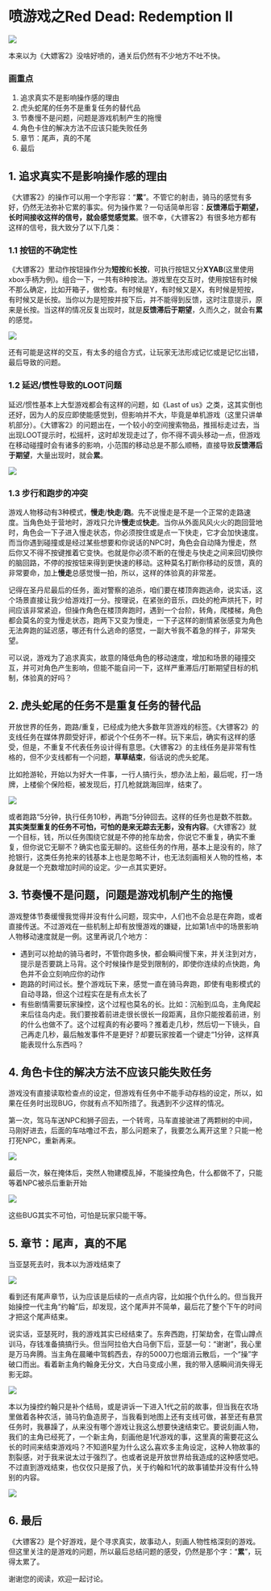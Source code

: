 # 喷游戏之Red Dead: Redemption II

![](https://www.colorgamer.com/usr/uploads/2018/12/2189513649.jpg)

本来以为《大嫖客2》没啥好喷的，通关后仍然有不少地方不吐不快。

### 画重点

1. 追求真实不是影响操作感的理由
2. 虎头蛇尾的任务不是重复任务的替代品
3. 节奏慢不是问题，问题是游戏机制产生的拖慢
4. 角色卡住的解决方法不应该只能失败任务
5. 章节：尾声，真的不尾
6. 最后



## 1. 追求真实不是影响操作感的理由

《大镖客2》的操作可以用一个字形容：“**累**”。不管它的射击，骑马的感觉有多好，仍然无法弥补它累的事实。何为操作累？一句话简单形容：**反馈滞后于期望，长时间接收这样的信号，就会感觉感觉累**。很不幸，《大镖客2》有很多地方都有这样的信号，我大致分了以下几类：

### 1.1 按钮的不确定性

《大镖客2》里动作按钮操作分为**短按**和**长按**，可执行按钮又分**XYAB**(这里使用xbox手柄为例)。组合一下，一共有8种按法。游戏里在交互时，使用按钮有时候不那么确定，比如开箱子，做检查。有时候是Y，有时候又是X，有时候是短按，有时候又是长按。当你以为是短按并按下后，并不能得到反馈，这时注意提示，原来是长按。当这样的情况反复出现时，就是**反馈滞后于期望**，久而久之，就会有**累**的感觉。

![](https://www.colorgamer.com/usr/uploads/2018/12/2156143732.jpg)

还有可能是这样的交互，有太多的组合方式，让玩家无法形成记忆或是记忆出错，最后导致的问题。

### 1.2 延迟/惯性导致的LOOT问题

延迟/惯性基本上大型游戏都会有这样的问题，如《Last of us》之类，这其实倒也还好，因为人的反应即使能感觉到，但影响并不大，毕竟是单机游戏（这里只讲单机部分）。《大镖客2》的问题出在，一个较小的空间搜索物品，推摇标走过去，当出现LOOT提示时，松摇杆，这时却发现走过了，你不得不调头移动一点，但游戏在移动碰撞时会有诸多的影响，小范围的移动总是不那么顺畅，直接导致**反馈滞后于期望**，大量出现时，就会**累**。

![](https://www.colorgamer.com/usr/uploads/2018/12/1373647804.jpg)

### 1.3 步行和跑步的冲突

游戏人物移动有3种模式，**慢走**/**快走**/**跑**。先不说慢走是不是一个正常的走路速度。当角色处于营地时，游戏只允许**慢走**或**快走**。当你从外面风风火火的跑回营地时，角色会一下子进入慢走状态，你必须按住或是点一下快走，它才会加快速度。而当你遇到碰撞或是经过某些想要和你说话的NPC时，角色会自动降为慢走，然后你又不得不按键推着它变快。也就是你必须不断的在慢走与快走之间来回切换你的脑回路，不停的按按钮来得到更快速的移动。这种莫名打断你移动的反馈，真的非常要命，加上**慢走**总感觉慢一拍，所以，这样的体验真的非常差。

记得在圣丹尼最后的任务，面对警察的追杀，咱们要在楼顶奔跑逃命，说实话，这个场景直接让我少给游戏打一分。按理说，在紧张的音乐，四处的枪声烘托下，时间应该非常紧迫，但操作角色在楼顶奔跑时，遇到一个台阶，转角，爬楼梯，角色都会莫名的变为慢走状态，跑两下又变为慢走，一下子这样的剧情紧张感变为角色无法奔跑的延迟感，哪还有什么逃命的感觉，一副大爷我不着急的样子，非常失望。

可以说，游戏为了追求真实，故意的降低角色的移动速度，增加和场景的碰撞交互，并可对角色产生影响，但能不能自问一下，这样严重滞后/打断期望目标的机制，体验真的好吗？

## 2. 虎头蛇尾的任务不是重复任务的替代品

开放世界的任务，跑路/重复，已经成为绝大多数年货游戏的标签。《大镖客2》的支线任务在媒体界颇受好评，都说个个任务不一样。玩下来后，确实有这样的感受，但是，不重复不代表任务设计得有意思。《大镖客2》的主线任务是非常有性格的，但不少支线都有一个问题，**草草结束**，俗话说的虎头蛇尾。

比如抢游轮，开始以为好大一件事，一行人搞行头，想办法上船，最后呢，打一场牌，上楼偷个保险柜，被发现后，打几枪就跳海回岸，结束了。

![](https://www.colorgamer.com/usr/uploads/2018/12/1261581230.png)

或者跑路“5分钟，执行任务10秒，再跑“5分钟回去。这样的任务也是数不胜数。**其实类型重复的任务不可怕，可怕的是来无踪去无影，没有内容**。《大镖客2》就一个目标，钱，所以任务围绕它就是不停的抢车劫舍，你说它不重复，确实不重复，但你说它无聊不？确实也蛮无聊的。这些任务的作用，基本上是没有的，除了抢银行，这类任务抢来的钱基本上也是忽略不计，也无法刻画相关人物的性格，本身就是一个充数增加时间的设定。少一点其实更好。

## 3. 节奏慢不是问题，问题是游戏机制产生的拖慢

游戏整体节奏缓慢我觉得并没有什么问题，现实中，人们也不会总是在奔跑，或者直接传送。不过游戏在一些机制上却有放慢游戏的嫌疑，比如第1点中的场景影响人物移动速度就是一例。这里再说几个地方：

- 遇到可以抢劫的骑马者时，不管你跑多快，都会瞬间慢下来，并关注到对方，提示是否要跳上马背。这个时候操作是受到限制的，即使你连续的点快跑，角色并不会立刻响应你的动作
- 跑路的时间过长。整个游戏玩下来，感觉一直在骑马奔跑，即使有电影模式的自动寻路，但这个过程实在是有点太长了
- 有些剧情需要玩家操控，这个过程也莫名的长。比如：沉船到瓜岛，主角爬起来后往岛内走。我们要按着前进走很长很长一段距离，且你只能按着前进，别的什么也做不了。这个过程真的有必要吗？推着走几秒，然后切一下镜头，自己再走几秒，最后触发事件不是更好？却要玩家按着一个键走“1分钟，这样真能表现什么东西吗？

## 4. 角色卡住的解决方法不应该只能失败任务

游戏没有直接读取检查点的设定，但游戏有任务中不能手动存档的设定，所以，如果在任务时出现BUG，你就有点不知所措了。我遇到不少这样的情况。

第一次，驾马车送NPC和狮子回去，一个转弯，马车直接驶进了两颗树的中间，马刚好进去，后面的车咕噜过不去，那么问题来了，我要怎么离开这里？只能一枪打死NPC，重新再来。

![](https://www.colorgamer.com/usr/uploads/2018/12/1395484233.jpg)

最后一次，躲在掩体后，突然人物建模乱掉，不能操控角色，什么都做不了，只能等着NPC被杀后重新开始

![](https://www.colorgamer.com/usr/uploads/2018/12/1656541636.jpg)

这些BUG其实不可怕，可怕是玩家只能干等。

## 5. 章节：尾声，真的不尾

当亚瑟死去时，我本以为游戏结束了

![](https://www.colorgamer.com/usr/uploads/2018/12/844454728.jpg)

看到还有尾声章节，认为应该是后续的一点点内容，比如报个仇什么的。但当我开始操控一代主角“约翰”后，却发现，这个尾声并不简单，最后花了整个下午的时间才把这个尾声结束。

说实话，亚瑟死时，我的游戏其实已经结束了。东奔西跑，打架劫舍，在雪山蹲点训马，存钱准备搞搞行头。但当阿拉伯大白马倒下后，亚瑟一句：“谢谢”，我心里是万马奔腾。当主角在晨曦中驾鹤西去，存的5000刀也烟消云散后，一个“操”字破口而出。看着新主角约翰身无分文，大白马变成小黑，我的带入感瞬间消失得无影无踪。

![](https://www.colorgamer.com/usr/uploads/2018/12/1590280148.png)

本以为操控约翰只是补个结局，或是讲诉一下进入1代之前的故事，但当我在农场里做着各种农活，骑马钓鱼造房子，当我看到地图上还有支线可做，甚至还有悬赏任务时，我暴躁了，从来没有哪个游戏让我这么想要快速结束它。要说刻画人物，我们的主角已经死了，一个新主角，刻画他是1代游戏的事，这里真的需要花这么长的时间来结束游戏吗？不知道R星为什么这么喜欢多主角设定，这种人物故事的割裂感，对于我来说太过于强烈了。也或者说是开放世界给我造成的这种感觉吧。不过直到游戏结束，也仅仅只是报了仇，关于约翰和1代的故事铺垫并没有什么特别的内容。

![](https://www.colorgamer.com/usr/uploads/2018/12/2114004563.jpg)

## 6. 最后

《大镖客2》是个好游戏，是个寻求真实，故事动人，刻画人物性格深刻的游戏。但这里关注的是游戏的问题，所以最后总结问题的感受，仍然是那个字：“**累**”，玩得太累了。

谢谢您的阅读，欢迎一起讨论。

